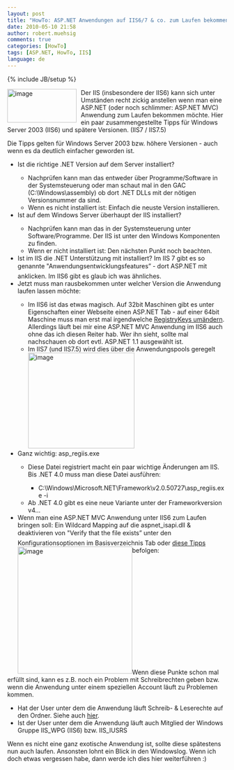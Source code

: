 ```yaml
---
layout: post
title: "HowTo: ASP.NET Anwendungen auf IIS6/7 & co. zum Laufen bekommen"
date: 2010-05-10 21:58
author: robert.muehsig
comments: true
categories: [HowTo]
tags: [ASP.NET, HowTo, IIS]
language: de
---
```

{% include JB/setup %}
<p><a href="{{BASE_PATH}}/assets/wp-images-de/image968.png"><img style="border-bottom: 0px; border-left: 0px; margin: 0px 10px 0px 0px; display: inline; border-top: 0px; border-right: 0px" title="image" border="0" alt="image" align="left" src="{{BASE_PATH}}/assets/wp-images-de/image_thumb153.png" width="159" height="77" /></a>Der IIS (insbesondere der IIS6) kann sich unter Umständen recht zickig anstellen wenn man eine ASP.NET (oder noch schlimmer: ASP.NET MVC) Anwendung zum Laufen bekommen möchte. Hier ein paar zusammengestellte Tipps für Windows Server 2003 (IIS6) und spätere Versionen. (IIS7 / IIS7.5)</p>  <p></p>  <p>Die Tipps gelten für Windows Server 2003 bzw. höhere Versionen - auch wenn es da deutlich einfacher geworden ist.</p>  <ul>   <li>Ist die richtige .NET Version auf dem Server installiert?</li>    <ul>     <li>Nachprüfen kann man das entweder über Programme/Software in der Systemsteuerung oder man schaut mal in den GAC (C:\Windows\assembly) ob dort .NET DLLs mit der nötigen Versionsnummer da sind.</li>      <li>Wenn es nicht installiert ist: Einfach die neuste Version installieren.</li>   </ul>    <li>Ist auf dem Windows Server überhaupt der IIS installiert?</li>    <ul>     <li>Nachprüfen kann man das in der Systemsteuerung unter Software/Programme. Der IIS ist unter den Windows Komponenten zu finden.</li>      <li>Wenn er nicht installiert ist: Den nächsten Punkt noch beachten.</li>   </ul>    <li>Ist im IIS die .NET Unterstützung mit installiert? Im IIS 7 gibt es so genannte "Anwendungsentwicklungsfeatures” - dort ASP.NET mit anklicken. Im IIS6 gibt es glaub ich was ähnliches.</li>    <li>Jetzt muss man rausbekommen unter welcher Version die Anwendung laufen lassen möchte:</li>    <ul>     <li>Im IIS6 ist das etwas magisch. Auf 32bit Maschinen gibt es unter Eigenschaften einer Webseite einen ASP.NET Tab - auf einer 64bit Maschine muss man erst mal irgendwelche <a href="http://weblogs.asp.net/plip/archive/2006/05/25/Where_2700_s-the-ASP.NET-Tab-in-IIS_3F00_-It_2700_s-Missing_2100_-I_2700_ve-installed-.NET-2.0-_2E002E002E00_.aspx">RegistryKeys umändern</a>. Allerdings läuft bei mir eine ASP.NET MVC Anwendung im IIS6 auch ohne das ich diesen Reiter hab. Wer ihn sieht, sollte mal nachschauen ob dort evtl. ASP.NET 1.1 ausgewählt ist.</li>      <li>Im IIS7 (und IIS7.5) wird dies über die Anwendungspools geregelt<a href="{{BASE_PATH}}/assets/wp-images-de/image969.png"><img style="border-bottom: 0px; border-left: 0px; display: inline; border-top: 0px; border-right: 0px" title="image" border="0" alt="image" src="{{BASE_PATH}}/assets/wp-images-de/image_thumb154.png" width="244" height="219" /></a> </li>   </ul>    <li>Ganz wichtig: asp_regiis.exe</li>    <ul>     <li>Diese Datei registriert macht ein paar wichtige Änderungen am IIS. Bis .NET 4.0 muss man diese Datei ausführen:</li>      <ul>       <li>C:\Windows\Microsoft.NET\Framework\v2.0.50727\asp_regiis.exe -i</li>     </ul>      <li>Ab .NET 4.0 gibt es eine neue Variante unter der Frameworkversion v4... </li>   </ul>    <li>Wenn man eine ASP.NET MVC Anwendung unter IIS6 zum Laufen bringen soll: Ein Wildcard Mapping auf die aspnet_isapi.dll &amp; deaktivieren von "Verify that the file exists” unter den Konfigurationsoptionen im Basisverzeichnis Tab oder <a href="http://blog.stevensanderson.com/2008/07/04/options-for-deploying-aspnet-mvc-to-iis-6/">diese Tipps</a> befolgen: <a href="{{BASE_PATH}}/assets/wp-images-de/image970.png"><img style="border-bottom: 0px; border-left: 0px; display: inline; margin-left: 0px; border-top: 0px; margin-right: 0px; border-right: 0px" title="image" border="0" alt="image" align="left" src="{{BASE_PATH}}/assets/wp-images-de/image_thumb155.png" width="263" height="291" /></a> </li> </ul>  <p></p>  <p>&#160;</p>  <p>&#160;</p>  <p>&#160;</p>  <p>&#160;</p>  <p>&#160;</p>  <p>&#160;</p>  <p>&#160;</p>  <p>&#160;</p>  <p>Wenn diese Punkte schon mal erfüllt sind, kann es z.B. noch ein Problem mit Schreibrechten geben bzw. wenn die Anwendung unter einem speziellen Account läuft zu Problemen kommen.</p>  <ul>   <li>Hat der User unter dem die Anwendung läuft Schreib- &amp; Leserechte auf den Ordner. Siehe auch <a href="{{BASE_PATH}}/2010/04/29/iis6-fix/">hier</a>.</li>    <li>Ist der User unter dem die Anwendung läuft auch Mitglied der Windows Gruppe IIS_WPG (IIS6) bzw. IIS_IUSRS</li> </ul>  <p>Wenn es nicht eine ganz exotische Anwendung ist, sollte diese spätestens nun auch laufen. Ansonsten lohnt ein Blick in den Windowslog. Wenn ich doch etwas vergessen habe, dann werde ich dies hier weiterführen :)</p>
